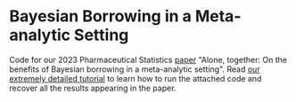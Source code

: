 # Bayesian Borrowing in a Meta-analytic Setting
Code for our 2023 Pharmaceutical Statistics [paper](https://drive.google.com/file/d/1F1Ey6O27U8yjaCuHfc7j6ZTuYLYJ0xyV/view?usp=drive_link) "Alone, together: On the benefits of Bayesian borrowing in a meta-analytic setting". Read [our extremely detailed tutorial](https://oharari.github.io/Bayesian-borrowing-in-a-meta-analytic-setting/) to learn how to run the attached code and recover all the results appearing in the paper.
